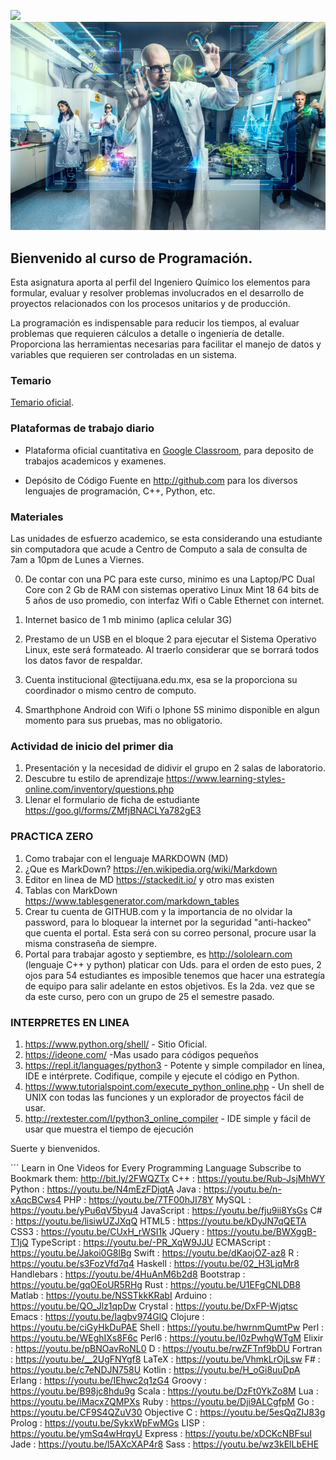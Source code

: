 ![](http://tectijuana.edu.mx/wp-content/uploads/2014/11/Heading-Quimica.png)
![](/imagenes/IntroQ.png)

## Bienvenido al curso de Programación.

Esta asignatura aporta al perfil del Ingeniero Químico los elementos para formular, evaluar y resolver problemas involucrados en el desarrollo de proyectos relacionados con los procesos unitarios y de producción.

La programación es indispensable para reducir los tiempos, al evaluar problemas que requieren cálculos a detalle o ingeniería de detalle. Proporciona las herramientas necesarias para facilitar el manejo de datos y variables que requieren ser controladas en un sistema.

### Temario

[Temario oficial](http://itvillahermosa.edu.mx/docs/oferta/ingquimica/temario2010/1ERSEMESTRE/Programacion.pdf).

### Plataformas de trabajo diario

- Plataforma oficial cuantitativa en [Google Classroom](https://classroom.google.com), para deposito de trabajos academicos y examenes.

- Depósito de Código Fuente en http://github.com para los diversos lenguajes de programación, C++,  Python, etc.



### Materiales
Las unidades de esfuerzo academico, se esta considerando una estudiante sin computadora que acude a Centro de Computo a sala de consulta de 7am a 10pm de Lunes a Viernes.

0. De contar con una PC para este curso, minimo es una Laptop/PC Dual Core con 2 Gb de RAM con sistemas operativo Linux Mint 18 64 bits de 5 años de uso promedio, con interfaz Wifi o Cable Ethernet con internet.

1. Internet basico de 1 mb minimo (aplica celular 3G) 

2. Prestamo de un USB en el bloque 2 para ejecutar el Sistema Operativo Linux, este será formateado. Al traerlo considerar que se borrará todos los datos favor de respaldar.

3. Cuenta institucional @tectijuana.edu.mx, esa se la proporciona su coordinador o mismo centro de computo.

4. Smarthphone Android con Wifi o Iphone 5S minimo disponible en algun momento para sus pruebas, mas no obligatorio.

### Actividad de inicio del primer dia
1. Presentación y la necesidad de didivir el grupo en 2 salas de laboratorio.
2. Descubre tu estilo de aprendizaje https://www.learning-styles-online.com/inventory/questions.php
3. Llenar el formulario de ficha de estudiante https://goo.gl/forms/ZMfjBNACLYa782gE3

### PRACTICA ZERO
1. Como trabajar con el lenguaje MARKDOWN  (MD)
2. ¿Que es MarkDown? https://en.wikipedia.org/wiki/Markdown
3. Editor en linea de MD  https://stackedit.io/  y otro mas existen
4. Tablas con MarkDown  https://www.tablesgenerator.com/markdown_tables
5. Crear tu cuenta de GITHUB.com y la importancia de no olvidar la password, para lo bloquear la internet por la seguridad "anti-hackeo" que cuenta el portal. Esta será con su correo personal, procure usar la misma constraseña de siempre.
6. Portal para trabajar agosto y septiembre, es http://sololearn.com (lenguaje C++ y python) platicar con Uds. para el orden de esto pues, 2 ojos para 54 estudiantes es imposible tenemos que hacer una estrategía de equipo para salir adelante en estos objetivos. Es la 2da. vez que se da este curso, pero con un grupo de 25 el semestre pasado.

### INTERPRETES EN LINEA

1.  https://www.python.org/shell/ - Sitio Oficial.
2.  https://ideone.com/ -Mas usado para códigos pequeños
3.  https://repl.it/languages/python3 - Potente y simple compilador en línea, IDE e intérprete. Codifique, compile y ejecute el código en Python.
4.  https://www.tutorialspoint.com/execute_python_online.php - Un shell de UNIX con todas las funciones y un explorador de proyectos fácil de usar.
5.  http://rextester.com/l/python3_online_compiler - IDE simple y fácil de usar que muestra el tiempo de ejecución

Suerte y bienvenidos.

´´´
Learn in One Videos for Every Programming Language
Subscribe to Bookmark them: http://bit.ly/2FWQZTx
C++ : https://youtu.be/Rub-JsjMhWY
Python : https://youtu.be/N4mEzFDjqtA
Java : https://youtu.be/n-xAqcBCws4
PHP : https://youtu.be/7TF00hJI78Y
MySQL : https://youtu.be/yPu6qV5byu4
JavaScript : https://youtu.be/fju9ii8YsGs
C# : https://youtu.be/lisiwUZJXqQ
HTML5 : https://youtu.be/kDyJN7qQETA
CSS3 : https://youtu.be/CUxH_rWSI1k
JQuery : https://youtu.be/BWXggB-T1jQ
TypeScript : https://youtu.be/-PR_XqW9JJU
ECMAScript : https://youtu.be/Jakoi0G8lBg
Swift : https://youtu.be/dKaojOZ-az8
R : https://youtu.be/s3FozVfd7q4
Haskell : https://youtu.be/02_H3LjqMr8
Handlebars : https://youtu.be/4HuAnM6b2d8
Bootstrap : https://youtu.be/gqOEoUR5RHg
Rust : https://youtu.be/U1EFgCNLDB8
Matlab : https://youtu.be/NSSTkkKRabI
Arduino : https://youtu.be/QO_Jlz1qpDw
Crystal : https://youtu.be/DxFP-Wjqtsc
Emacs : https://youtu.be/Iagbv974GlQ
Clojure : https://youtu.be/ciGyHkDuPAE
Shell : https://youtu.be/hwrnmQumtPw
Perl : https://youtu.be/WEghIXs8F6c
Perl6 : https://youtu.be/l0zPwhgWTgM
Elixir : https://youtu.be/pBNOavRoNL0
D : https://youtu.be/rwZFTnf9bDU
Fortran : https://youtu.be/__2UgFNYgf8
LaTeX : https://youtu.be/VhmkLrOjLsw
F# : https://youtu.be/c7eNDJN758U
Kotlin : https://youtu.be/H_oGi8uuDpA
Erlang : https://youtu.be/IEhwc2q1zG4
Groovy : https://youtu.be/B98jc8hdu9g
Scala : https://youtu.be/DzFt0YkZo8M
Lua : https://youtu.be/iMacxZQMPXs
Ruby : https://youtu.be/Dji9ALCgfpM
Go : https://youtu.be/CF9S4QZuV30
Objective C : https://youtu.be/5esQqZIJ83g
Prolog : https://youtu.be/SykxWpFwMGs
LISP : https://youtu.be/ymSq4wHrqyU
Express : https://youtu.be/xDCKcNBFsuI
Jade : https://youtu.be/l5AXcXAP4r8
Sass : https://youtu.be/wz3kElLbEHE

